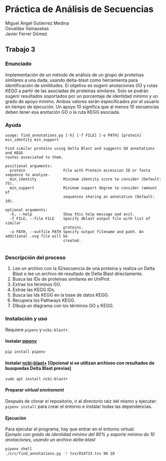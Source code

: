 # Práctica de Análisis de Secuencias

Miguel Ángel Gutierrez Medina  
Osvaldas Vainauskas  
Javier Ferrer Gómez  


## Trabajo 3

### Enunciado

Implementación de un método de análisis de un grupo de proteínas similares a una dada, usando delta-blast como herramienta para identificación de similitudes. El objetivo es sugerir anotaciones *GO* y rutas *KEGG* a partir de las asociadas de proteínas similares. Solo se podrán sugerir resultados soportados por un porcentaje de identidad mínimo y un grado de apoyo mínimo. Ambos valores serán especificados por el usuario en tiempo de ejecución. Un apoyo 10 significa que al menos 10 secuencias deben tener esa anotación GO o la ruta KEGG asociada.

### Ayuda

```
usage: find_annotations.py [-h] [-f FILE] [-o PATH] [protein] min_identity min_support

Find similar proteins using Delta Blast and suggests GO annotations and KEGG
routes associated to them.

positional arguments:
  protein                 File with Protein accession ID or fasta sequence to analyze.
  min_identity            Minimum identity score to consider (Default: 75).
  min_support             Minimum support degree to consider (amount of
                          sequences sharing an annotation (Default: 10).

optional arguments:
  -h, --help              Show this help message and exit.
  -f FILE, --file FILE    Specify dblast output file with list of similar
                          proteins.
  -o PATH, --outfile PATH Specify output filename and path. An additional .svg file will be
                          created.
                         
```

### Descripción del proceso

1. Lee un archivo con la ID/secuencia de una proteina y realiza un Delta Blast o lee un archivo de resultado de Delta Blast directamente.
2. Busca las IDs de proteinas similares en UniProt.
3. Extrae los términos GO.
4. Extrae las KEGG IDs.
5. Busca las Ids KEGG en la base de datos KEGG.
6. Recupera los Pathways KEGG.
7. Dibuja un diagrama con los términos GO y KEGG.


### Instalación y uso

Requiere `pipenv` y `ncbi-blast+`.



#### Instalar [pipenv](https://pipenv.readthedocs.io/en/latest/)

```bash
pip install pipenv
```
#### Instalar [ncbi-blast+](https://ftp.ncbi.nlm.nih.gov/blast/executables/blast+/LATEST/) [Opcional si se utilizan archivos con resultados de busquedas Delta Blast previas]

```sudo apt install ncbi-blast+```

#### Preparar *virtual enviroment*

Después de clonar el repositorio, ir al directorio raíz del mismo y ejecutar: ```pipenv install``` para crear el entorno e instalar todas las dependencias.

#### Ejecución

Para ejecutar el programa, hay que entrar en el entorno virtual:  
_Ejemplo con grado de identidad mínimo del 90% y soporte mínimo de 10 anotaciones, usando un archivo delta-blast_

```bash
pipenv shell
./src/find_annotations.py -f tsv/O14733.tsv 90 10
```


